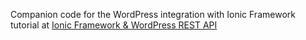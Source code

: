 Companion code for the WordPress integration with Ionic Framework tutorial at [Ionic Framework & WordPress REST API](http://baadiersydow.dev/ionic-framework-wordpress-rest-api-tutorial/)